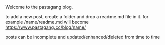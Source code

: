 Welcome to the pastagang blog.

to add a new post, create a folder and drop a readme.md file in it.
for example /name/readme.md will become https://www.pastagang.cc/blog/name/


posts can be incomplete and updated/enhanced/deleted from time to time
